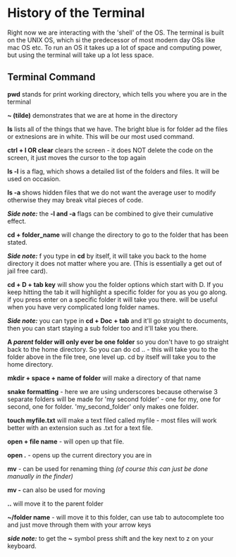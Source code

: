 # History of the Terminal

Right now we are interacting with the 'shell' of the OS. 
The terminal is built on the UNIX OS, which si the predecessor of most modern day OSs like mac OS etc.
To run an OS it takes up a lot of space and computing power, but using the terminal will take up a lot less space.

## Terminal Command

**pwd** stands for print working directory, which tells you where you are in the terminal

**~ (tilde)** demonstrates that we are at home in the directory

**ls** lists all of the things that we have. The bright blue is for folder ad the files or extnesions are in white. This will be our most used command.

**ctrl + l OR clear** clears the screen - it does NOT delete the code on the screen, it just moves the cursor to the top again

**ls -l** is a flag, which shows a detailed list of the folders and files. It will be used on occasion.

**ls -a** shows hidden files that we do not want the average user to modify otherwise they may break vital pieces of code.

***Side note:*** the **-l and -a** flags can be combined to give their cumulative effect.

**cd + folder_name** will change the directory to go to the folder that has been stated.

***Side note:*** f you type in **cd** by itself, it will take you back to the home directory it does not matter where you are. (This is essentially a get out of jail free card).

**cd + D + tab key** will show you the folder options which start with D. If you keep hitting the tab it will highlight a specific folder for you as you go along. if you press enter on a specific folder it will take you there. will be useful when you have very complicated long folder names.

***Side note:*** you can type in **cd + Doc + tab** and it'll go straight to documents, then you can start staying a sub folder too and it'll take you there.

**A ***parent*** folder will only ever be one folder** so you don't have to go straight back to the home directory. So you can do cd .. - this will take you to the folder above in the file tree, one level up. cd by itself will take you to the home directory.

**mkdir + space + name of folder** will make a directory of that name

**snake formatting** - here we are using underscores because otherwise 3 separate folders will be made for 'my second folder' - one for my, one for second, one for folder. 'my_second_folder' only makes one folder.

**touch myfile.txt** will make a text filed called myfile - most files will work better with an extension such as .txt for a text file.

**open + file name** - will open up that file.

**open .** - opens up the current directory you are in 

**mv** - can be used for renaming thing *(of course this can just be done manually in the finder)*

**mv -** can also be used for moving  

**..** will move it to the parent folder 

**~/folder name** - will move it to this folder, can use tab to autocomplete too and just move through them with your arrow keys

***side note:*** to get the **~** symbol press shift and the key next to z on your keyboard.

